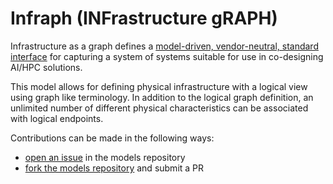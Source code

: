 # Infraph (INFrastructure gRAPH)

Infrastructure as a graph defines a [model-driven, vendor-neutral, standard
interface](https://keysight.github.io/graphit/openapi.html) for capturing a system of systems suitable for use in co-designing AI/HPC solutions.

This model allows for defining physical infrastructure with a logical view using graph like terminology.
In addition to the logical graph definition, an unlimited number of different physical characteristics
can be associated with logical endpoints.

Contributions can be made in the following ways:
- [open an issue](https://github.com/keysight/graphit/issues) in the models repository
- [fork the models repository](https://github.com/keysight/graphit) and submit a PR